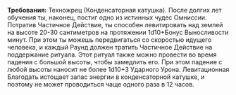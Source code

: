 **Требования:** Техножрец (Конденсаторная катушка).
После долгих лет обучения ты, наконец, постиг одно из истинных чудес Омниссии. Потратив Частичное Действие, ты способен левитировать над землей на высоте 20-30 сантиметров на протяжении 1d10+Бонус Выносливости минут. При этом ты можешь передвигаться со скоростью идущего человека, и каждый Раунд должен тратить Частичное Действие на поддержание ритуала. Этот ритуал также можно провести во время падения с большой высоты, чтобы замедлить его. При этом падение с любой высоты наносит не более 1d10+3 Ударного Урона. Левитационная Благодать истощает запас энергии в конденсаторной катушке, и поэтому не может проводиться чаще одного раза в 12 часов.